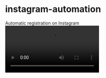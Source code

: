 # instagram-automation
Automatic registration on Instagram
![watch video](https://user-images.githubusercontent.com/109022140/190928365-3c212d7a-9484-4cf7-8b06-e2ed6f7bb86e.mp4)
